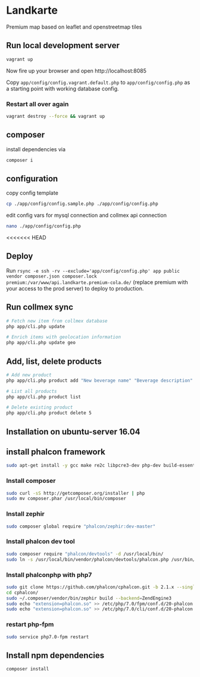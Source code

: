# Landkarte

Premium map based on leaflet and openstreetmap tiles

## Run local development server

```sh
vagrant up
```

Now fire up your browser and open http://localhost:8085

Copy `app/config/config.vagrant.default.php` to `app/config/config.php` as a starting point with working database config.

### Restart all over again

```sh
vagrant destroy --force && vagrant up
```

## composer

install dependencies via

```sh
composer i
```

## configuration

copy config template

```sh
cp ./app/config/config.sample.php ./app/config/config.php
```

edit config vars for mysql connection and collmex api connection

```sh
nano ./app/config/config.php
```

<<<<<<< HEAD

## Deploy

Run `rsync -e ssh -rv --exclude='app/config/config.php' app public vendor composer.json composer.lock premium:/var/www/api.landkarte.premium-cola.de/` (replace premium with your access to the prod server) to deploy to production.

## Run collmex sync

```sh
# Fetch new item from collmex database
php app/cli.php update

# Enrich items with geolocation information
php app/cli.php update geo
```

## Add, list, delete products

```sh
# Add new product
php app/cli.php product add "New beverage name" "Beverage description" collmexId

# List all products
php app/cli.php product list

# Delete existing product
php app/cli.php product delete 5
```

## Installation on ubuntu-server 16.04

## install phalcon framework

```sh
sudo apt-get install -y gcc make re2c libpcre3-dev php-dev build-essential php-zip
```

### Install composer

```sh
sudo curl -sS http://getcomposer.org/installer | php
sudo mv composer.phar /usr/local/bin/composer
```

### Install zephir

```sh
sudo composer global require "phalcon/zephir:dev-master"
```

### Install phalcon dev tool

```sh
sudo composer require "phalcon/devtools" -d /usr/local/bin/
sudo ln -s /usr/local/bin/vendor/phalcon/devtools/phalcon.php /usr/bin/phalcon
```

### Install phalconphp with php7

```sh
sudo git clone https://github.com/phalcon/cphalcon.git -b 2.1.x --single-branch
cd cphalcon/
sudo ~/.composer/vendor/bin/zephir build --backend=ZendEngine3
sudo echo "extension=phalcon.so" >> /etc/php/7.0/fpm/conf.d/20-phalcon.ini
sudo echo "extension=phalcon.so" >> /etc/php/7.0/cli/conf.d/20-phalcon.ini
```

### restart php-fpm

```sh
sudo service php7.0-fpm restart
```

## Install npm dependencies

```sh
composer install
```

